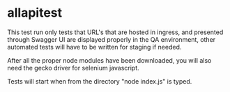 # allapitest

This test run only tests that URL's that are hosted in ingress, and presented through Swagger UI are displayed properly 
in the QA environment, other automated tests will have to be written for staging if needed.

After all the proper node modules have been downloaded, you will also need the gecko driver for selenium javascript.

Tests will start when from the directory "node index.js" is typed.